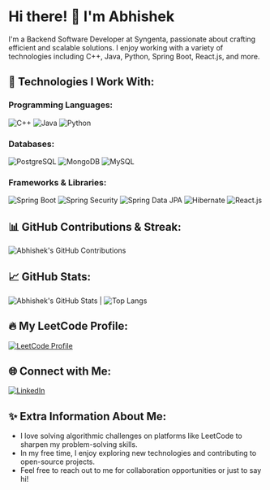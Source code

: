 # Hi there! 👋 I'm Abhishek

I'm a Backend Software Developer at Syngenta, passionate about crafting efficient and scalable solutions. I enjoy working with a variety of technologies including C++, Java, Python, Spring Boot, React.js, and more.

## 🚀 Technologies I Work With:

### Programming Languages:
![C++](https://img.shields.io/badge/C++-blue?logo=c%2B%2B)
![Java](https://img.shields.io/badge/Java-orange?logo=java)
![Python](https://img.shields.io/badge/Python-yellow?logo=python)

### Databases:
![PostgreSQL](https://img.shields.io/badge/PostgreSQL-blue?logo=postgresql)
![MongoDB](https://img.shields.io/badge/MongoDB-green?logo=mongodb)
![MySQL](https://img.shields.io/badge/MySQL-blue?logo=mysql)

### Frameworks & Libraries:
![Spring Boot](https://img.shields.io/badge/Spring_Boot-lightgreen?logo=springboot)
![Spring Security](https://img.shields.io/badge/Spring_Security-green?logo=spring)
![Spring Data JPA](https://img.shields.io/badge/Spring_Data_JPA-yellowgreen?logo=spring)
![Hibernate](https://img.shields.io/badge/Hibernate-blue?logo=hibernate)
![React.js](https://img.shields.io/badge/React.js-blue?logo=react)

## 📊 GitHub Contributions & Streak:

![Abhishek's GitHub Contributions](https://github-readme-streak-stats.herokuapp.com/?user=AbhiIkhar)

<!-- If you want to show the total contributions, you can use the following link -->
<!-- ![Abhishek's Total GitHub Contributions](https://github-readme-stats.vercel.app/api/?username=AbhiIkhar&show_icons=true&theme=radical) -->


## 📈 GitHub Stats:

![Abhishek's GitHub Stats](https://github-readme-stats.vercel.app/api?username=AbhiIkhar&show_icons=true&theme=radical&include_all_commits=true) | ![Top Langs](https://github-readme-stats.vercel.app/api/top-langs/?username=AbhiIkhar&layout=compact)

## 🔥 My LeetCode Profile:

[![LeetCode Profile](https://img.shields.io/badge/LeetCode-ikharabhishek-brightgreen)](https://leetcode.com/u/ikharabhishek/)

## 🌐 Connect with Me:

[![LinkedIn](https://img.shields.io/badge/LinkedIn-Abhishek%20Ikhar-blue)](https://www.linkedin.com/in/abhishek-ikhar/)

## ✨ Extra Information About Me:

- I love solving algorithmic challenges on platforms like LeetCode to sharpen my problem-solving skills.
- In my free time, I enjoy exploring new technologies and contributing to open-source projects.
- Feel free to reach out to me for collaboration opportunities or just to say hi!
